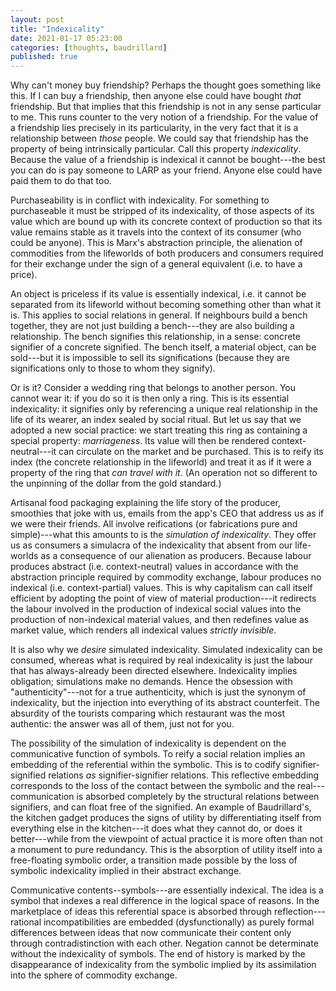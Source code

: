```yaml
---
layout: post
title: "Indexicality"
date: 2021-01-17 05:23:00
categories: [thoughts, baudrillard]
published: true
---
```


Why can't money buy friendship? Perhaps the thought goes something like this. If I can buy a friendship, then anyone else could have bought _that_ friendship. But that implies that this friendship is not in any sense particular to me. This runs counter to the very notion of a friendship. For the value of a friendship lies precisely in its particularity, in the very fact that it is a relationship between _those_ people. We could say that friendship has the property of being intrinsically particular. Call this property _indexicality_. Because the value of a friendship is indexical it cannot be bought---the best you can do is pay someone to LARP as your friend. Anyone else could have paid them to do that too.

Purchaseability is in conflict with indexicality. For something to purchaseable it must be stripped of its indexicality, of those aspects of its value which are bound up with its concrete context of production so that its value remains stable as it travels into the context of its consumer (who could be anyone). This is Marx's abstraction principle, the alienation of commodities from the lifeworlds of both producers and consumers required for their exchange under the sign of a general equivalent (i.e. to have a price).

An object is priceless if its value is essentially indexical, i.e. it cannot be separated from its lifeworld without becoming something other than what it is. This applies to social relations in general. If neighbours build a bench together, they are not just building a bench---they are also building a relationship. The bench signifies this relationship, in a sense: concrete signifier of a concrete signified. The bench itself, a material object, can be sold---but it is impossible to sell its significations (because they are significations only to those to whom they signify).

Or is it? Consider a wedding ring that belongs to another person. You cannot wear it: if you do so it is then only a ring. This is its essential indexicality: it signifies only by referencing a unique real relationship in the life of its wearer, an index sealed by social ritual. But let us say that we adopted a new social practice: we start treating this ring as containing a special property: _marriageness_. Its value will then be rendered context-neutral---it can circulate on the market and be purchased. This is to reify its index (the concrete relationship in the lifeworld) and treat it as if it were a property of the ring that _can travel with it_. (An operation not so different to the unpinning of the dollar from the gold standard.)

Artisanal food packaging explaining the life story of the producer, smoothies that joke with us, emails from the app's CEO that address us as if we were their friends. All involve reifications (or fabrications pure and simple)---what this amounts to is the _simulation of indexicality_. They offer us as consumers a simulacra of the indexicality that absent from our life-worlds as a consequence of our alienation as producers. Because labour produces abstract (i.e. context-neutral) values in accordance with the abstraction principle required by commodity exchange, labour produces no indexical (i.e. context-partial) values. This is why capitalism can call itself efficient by adopting the point of view of material production---it redirects the labour involved in the production of indexical social values into the production of non-indexical material values, and then redefines value as market value, which renders all indexical values _strictly invisible_.

It is also why we _desire_ simulated indexicality. Simulated indexicality can be consumed, whereas what is required by real indexicality is just the labour that has always-already been directed elsewhere. Indexicality implies obligation; simulations make no demands. Hence the obsession with "authenticity"---not for a true authenticity, which is just the synonym of indexicality, but the injection into everything of its abstract counterfeit. The absurdity of the tourists comparing which restaurant was the most authentic: the answer was all of them, just not for you.

The possibility of the simulation of indexicality is dependent on the communicative function of symbols. To reify a social relation implies an embedding of the referential within the symbolic. This is to codify signifier-signified relations _as_ signifier-signifier relations. This reflective embedding corresponds to the loss of the contact between the symbolic and the real---communication is absorbed completely by the structural relations between signifiers, and can float free of the signified. An example of Baudrillard's, the kitchen gadget produces the signs of utility by differentiating itself from everything else in the kitchen---it does what they cannot do, or does it better---while from the viewpoint of actual practice it is more often than not a monument to pure redundancy. This is the absorption of utility itself into a free-floating symbolic order, a transition made possible by the loss of symbolic indexicality implied in their abstract exchange.

Communicative contents--symbols---are essentially indexical. The idea is a symbol that indexes a real difference in the logical space of reasons. In the marketplace of ideas this referential space is absorbed through reflection---rational incompatibilities are embedded (dysfunctionally) as purely formal differences between ideas that now communicate their content only through contradistinction with each other. Negation cannot be determinate without the indexicality of symbols. The end of history is marked by the disappearance of indexicality from the symbolic implied by its assimilation into the sphere of commodity exchange.
